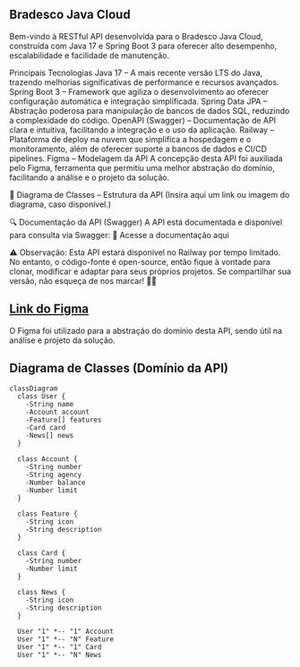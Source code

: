 ## Bradesco Java Cloud
Bem-vindo à RESTful API desenvolvida para o Bradesco Java Cloud, construída com Java 17 e Spring Boot 3 para oferecer alto desempenho, escalabilidade e facilidade de manutenção.

Principais Tecnologias
Java 17 – A mais recente versão LTS do Java, trazendo melhorias significativas de performance e recursos avançados.
Spring Boot 3 – Framework que agiliza o desenvolvimento ao oferecer configuração automática e integração simplificada.
Spring Data JPA – Abstração poderosa para manipulação de bancos de dados SQL, reduzindo a complexidade do código.
OpenAPI (Swagger) – Documentação de API clara e intuitiva, facilitando a integração e o uso da aplicação.
Railway – Plataforma de deploy na nuvem que simplifica a hospedagem e o monitoramento, além de oferecer suporte a bancos de dados e CI/CD pipelines.
Figma – Modelagem da API
A concepção desta API foi auxiliada pelo Figma, ferramenta que permitiu uma melhor abstração do domínio, facilitando a análise e o projeto da solução.

📌 Diagrama de Classes – Estrutura da API
(Insira aqui um link ou imagem do diagrama, caso disponível.)

🔍 Documentação da API (Swagger)
A API está documentada e disponível para consulta via Swagger:
🔗 Acesse a documentação aqui

⚠️ Observação: Esta API estará disponível no Railway por tempo limitado. No entanto, o código-fonte é open-source, então fique à vontade para clonar, modificar e adaptar para seus próprios projetos. Se compartilhar sua versão, não esqueça de nos marcar! 🚀😃


## [Link do Figma](https://www.figma.com/file/0ZsjwjsYlYd3timxqMWlbj/SANTANDER---Projeto-Web%2FMobile?type=design&node-id=1421%3A432&mode=design&t=6dPQuerScEQH0zAn-1)

O Figma foi utilizado para a abstração do domínio desta API, sendo útil na análise e projeto da solução.

## Diagrama de Classes (Domínio da API)

```mermaid
classDiagram
  class User {
    -String name
    -Account account
    -Feature[] features
    -Card card
    -News[] news
  }

  class Account {
    -String number
    -String agency
    -Number balance
    -Number limit
  }

  class Feature {
    -String icon
    -String description
  }

  class Card {
    -String number
    -Number limit
  }

  class News {
    -String icon
    -String description
  }

  User "1" *-- "1" Account
  User "1" *-- "N" Feature
  User "1" *-- "1" Card
  User "1" *-- "N" News
```


